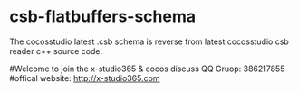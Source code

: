 # csb-flatbuffers-schema

The cocosstudio latest .csb schema is reverse from latest cocosstudio csb reader c++ source code.

#Welcome to join the x-studio365 & cocos discuss QQ Gruop: 386217855
#offical website: http://x-studio365.com
